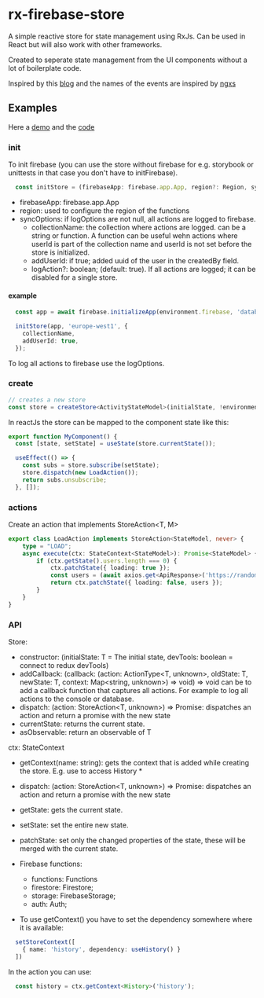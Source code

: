 # rx-firebase-store

A simple reactive store for state management using RxJs. 
Can be used in React but will also work with other frameworks.

Created to seperate state management from the UI components without a lot of boilerplate code.

Inspired by this [blog](https://blog.logrocket.com/rxjs-with-react-hooks-for-state-management/) and the names of the events
are inspired by [ngxs](https://www.ngxs.io)

## Examples

Here a [demo](https://rx-basic-store.web.app/) and the [code](https://github.com/Marcelh1983/rx-basic-store/tree/main/apps/example) 

### init

To init firebase (you can use the store without firebase for e.g. storybook or unittests in that case you don't have to initFirebase).

```typescript
  const initStore = (firebaseApp: firebase.app.App, region?: Region, syncOptions?: SyncOptions)
```
- firebaseApp: firebase.app.App
- region: used to configure the region of the functions
- syncOptions: if logOptions are not null, all actions are logged to firebase.
    - collectionName: the collection where actions are logged. can be a string or function. A function can be useful wehn actions where userId is part of the collection name and userId is not set before the store is initialized.
    - addUserId: if true; added uuid of the user in the createdBy field. 
    - logAction?: boolean; (default: true). If all actions are logged; it can be disabled for a single store. 

#### example

```typescript
  const app = await firebase.initializeApp(environment.firebase, 'database');

  initStore(app, 'europe-west1', {
    collectionName,
    addUserId: true,
  });
``` 

To log all actions to firebase use the logOptions.

### create
```typescript
// creates a new store
const store = createStore<ActivityStateModel>(initialState, !environment.production);
```
In reactJs the store can be mapped to the component state like this:

```typescript
export function MyComponent() {
  const [state, setState] = useState(store.currentState());

  useEffect(() => {
    const subs = store.subscribe(setState);
    store.dispatch(new LoadAction());
    return subs.unsubscribe;
  }, []);
```

### actions

Create an action that implements StoreAction<T, M>

```typescript
export class LoadAction implements StoreAction<StateModel, never> {
    type = "LOAD";
    async execute(ctx: StateContext<StateModel>): Promise<StateModel> {
        if (ctx.getState().users.length === 0) {
            ctx.patchState({ loading: true });
            const users = (await axios.get<ApiResponse>('https://randomuser.me/api/?results=20')).data.results;
            return ctx.patchState({ loading: false, users });
        }
    }
}
```
### API

Store:
- constructor: (initialState: T = The initial state, devTools: boolean = connect to redux devTools)
- addCallback: (callback: (action: ActionType<T, unknown>, oldState: T, newState: T, context: Map<string, unknown>) => void) => void  can be to add a callback function that captures all actions. For example to log all actions to the console or database.
- dispatch: (action: StoreAction<T, unknown>) => Promise<T>: dispatches an action and return a promise with the new state
- currentState: returns the current state.
- asObservable: return an observable of T


ctx: StateContext<StateModel>
- getContext<T2>(name: string): gets the context that is added while creating the store. E.g. use to access History *
- dispatch: (action: StoreAction<T, unknown>) => Promise<T>: dispatches an action and return a promise with the new state
- getState: gets the current state.
- setState: set the entire new state.
- patchState: set only the changed properties of the state, these will be merged with the current state.

- Firebase functions:
  - functions: Functions
  - firestore: Firestore;
  - storage: FirebaseStorage;
  - auth: Auth;

* To use getContext() you have to set the dependency somewhere where it is available:

```typescript
  setStoreContext([
    { name: 'history', dependency: useHistory() }
  ])
```

In the action you can use: 

```typescript
  const history = ctx.getContext<History>('history');
```